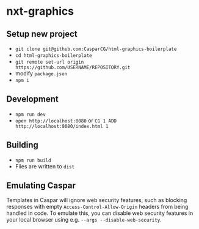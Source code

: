 # nxt-graphics

## Setup new project

- `git clone git@github.com:CasparCG/html-graphics-boilerplate`
- `cd html-graphics-boilerplate`
- `git remote set-url origin https://github.com/USERNAME/REPOSITORY.git`
- modify `package.json`
- `npm i`

## Development

- `npm run dev`
- `open http://localhost:8080` or `CG 1 ADD http://localhost:8080/index.html 1`

## Building

- `npm run build` 
- Files are written to `dist`

## Emulating Caspar

Templates in Caspar will ignore web security features, such as blocking responses with empty `Access-Control-Allow-Origin` headers from being handled in code. To emulate this, you can disable web security features in your local browser using e.g. `--args --disable-web-security`.
